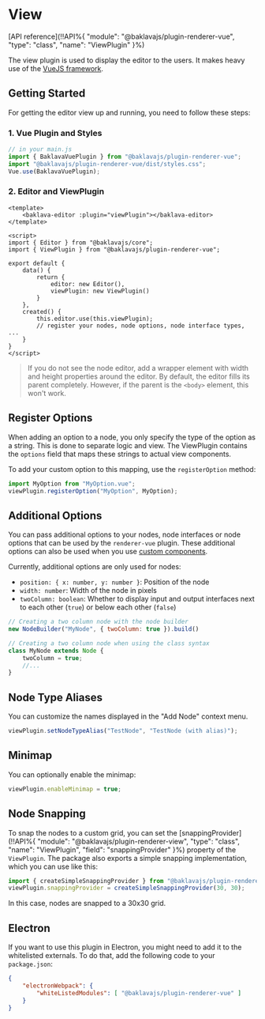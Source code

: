 # View

[API reference](!!API%{ "module": "@baklavajs/plugin-renderer-vue", "type": "class", "name": "ViewPlugin" }%)

The view plugin is used to display the editor to the users. It makes heavy use of the [VueJS framework](https://vuejs.org/).

## Getting Started
For getting the editor view up and running, you need to follow these steps:

### 1. Vue Plugin and Styles
```js
// in your main.js
import { BaklavaVuePlugin } from "@baklavajs/plugin-renderer-vue";
import "@baklavajs/plugin-renderer-vue/dist/styles.css";
Vue.use(BaklavaVuePlugin);
```

### 2. Editor and ViewPlugin
```vue
<template>
    <baklava-editor :plugin="viewPlugin"></baklava-editor>
</template>

<script>
import { Editor } from "@baklavajs/core";
import { ViewPlugin } from "@baklavajs/plugin-renderer-vue";

export default {
    data() {
        return {
            editor: new Editor(),
            viewPlugin: new ViewPlugin()
        }
    },
    created() {
        this.editor.use(this.viewPlugin);
        // register your nodes, node options, node interface types, ...
    }
}
</script>
```

> If you do not see the node editor, add a wrapper element with width and height properties around the editor.
> By default, the editor fills its parent completely. However, if the parent is the `<body>` element, this won't work.

## Register Options
When adding an option to a node, you only specify the type of the option as a string. This is done to separate logic and view.
The ViewPlugin contains the `options` field that maps these strings to actual view components.

To add your custom option to this mapping, use the `registerOption` method:
```js
import MyOption from "MyOption.vue";
viewPlugin.registerOption("MyOption", MyOption);
```

## Additional Options
You can pass additional options to your nodes, node interfaces or node options that can be used by the `renderer-vue` plugin. These additional options can also be used when you use [custom components](/styling.md).

Currently, additional options are only used for nodes:
* `position: { x: number, y: number }`: Position of the node
* `width: number`: Width of the node in pixels
* `twoColumn: boolean`: Whether to display input and output interfaces next to each other (`true`) or below each other (`false`)

```js
// Creating a two column node with the node builder
new NodeBuilder("MyNode", { twoColumn: true }).build()

// Creating a two column node when using the class syntax
class MyNode extends Node {
    twoColumn = true;
    //...
}
```

## Node Type Aliases
You can customize the names displayed in the "Add Node" context menu.
```js
viewPlugin.setNodeTypeAlias("TestNode", "TestNode (with alias)");
```

## Minimap
You can optionally enable the minimap:
```js
viewPlugin.enableMinimap = true;
```

## Node Snapping

To snap the nodes to a custom grid, you can set the [snappingProvider](!!API%{ "module": "@baklavajs/plugin-renderer-view", "type": "class", "name": "ViewPlugin", "field": "snappingProvider" }%) property of the `ViewPlugin`. The package also exports a simple snapping implementation, which you can use like this:

```js
import { createSimpleSnappingProvider } from "@baklavajs/plugin-renderer-vue";
viewPlugin.snappingProvider = createSimpleSnappingProvider(30, 30);
```

In this case, nodes are snapped to a 30x30 grid.

## Electron
If you want to use this plugin in Electron, you might need to add it to the whitelisted externals.
To do that, add the following code to your `package.json`:
```json
{
    "electronWebpack": {
        "whiteListedModules": [ "@baklavajs/plugin-renderer-vue" ]
    }
}
```
